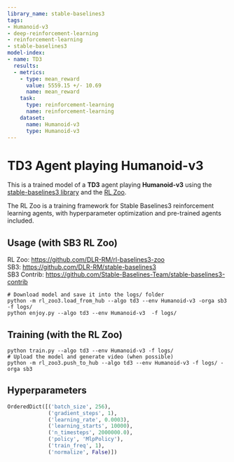 ```yaml
---
library_name: stable-baselines3
tags:
- Humanoid-v3
- deep-reinforcement-learning
- reinforcement-learning
- stable-baselines3
model-index:
- name: TD3
  results:
  - metrics:
    - type: mean_reward
      value: 5559.15 +/- 10.69
      name: mean_reward
    task:
      type: reinforcement-learning
      name: reinforcement-learning
    dataset:
      name: Humanoid-v3
      type: Humanoid-v3
---
```


# **TD3** Agent playing **Humanoid-v3**
This is a trained model of a **TD3** agent playing **Humanoid-v3**
using the [stable-baselines3 library](https://github.com/DLR-RM/stable-baselines3)
and the [RL Zoo](https://github.com/DLR-RM/rl-baselines3-zoo).

The RL Zoo is a training framework for Stable Baselines3
reinforcement learning agents,
with hyperparameter optimization and pre-trained agents included.

## Usage (with SB3 RL Zoo)

RL Zoo: https://github.com/DLR-RM/rl-baselines3-zoo<br/>
SB3: https://github.com/DLR-RM/stable-baselines3<br/>
SB3 Contrib: https://github.com/Stable-Baselines-Team/stable-baselines3-contrib

```
# Download model and save it into the logs/ folder
python -m rl_zoo3.load_from_hub --algo td3 --env Humanoid-v3 -orga sb3 -f logs/
python enjoy.py --algo td3 --env Humanoid-v3  -f logs/
```

## Training (with the RL Zoo)
```
python train.py --algo td3 --env Humanoid-v3 -f logs/
# Upload the model and generate video (when possible)
python -m rl_zoo3.push_to_hub --algo td3 --env Humanoid-v3 -f logs/ -orga sb3
```

## Hyperparameters
```python
OrderedDict([('batch_size', 256),
             ('gradient_steps', 1),
             ('learning_rate', 0.0003),
             ('learning_starts', 10000),
             ('n_timesteps', 2000000.0),
             ('policy', 'MlpPolicy'),
             ('train_freq', 1),
             ('normalize', False)])
```

